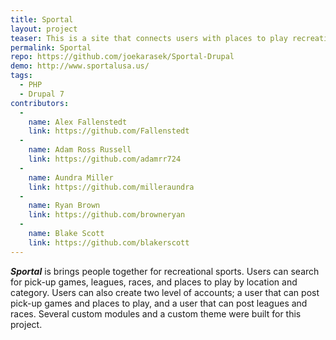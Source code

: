 ```yaml
---
title: Sportal
layout: project
teaser: This is a site that connects users with places to play recreational sports!
permalink: Sportal
repo: https://github.com/joekarasek/Sportal-Drupal
demo: http://www.sportalusa.us/
tags:
  - PHP
  - Drupal 7
contributors:
  -
    name: Alex Fallenstedt
    link: https://github.com/Fallenstedt
  -
    name: Adam Ross Russell
    link: https://github.com/adamrr724
  -
    name: Aundra Miller
    link: https://github.com/milleraundra
  -
    name: Ryan Brown
    link: https://github.com/browneryan
  -
    name: Blake Scott
    link: https://github.com/blakerscott
---
```

_**Sportal**_ is brings people together for recreational sports. Users can search for pick-up games, leagues, races, and places to play by location and category. Users can also create two level of accounts; a user that can post pick-up games and places to play, and a user that can post leagues and races. Several custom modules and a custom theme were built for this project.
